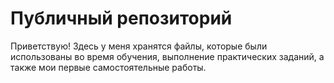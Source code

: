 # Публичный репозиторий
Приветствую! Здесь у меня хранятся файлы, которые были использованы во время обучения, выполнение практических заданий, а также мои первые самостоятельные работы.
